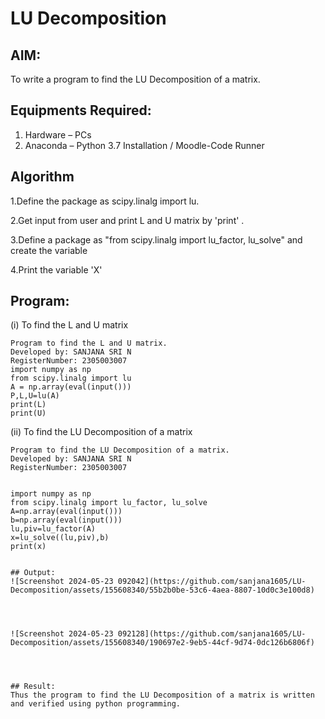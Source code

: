 # LU Decomposition 

## AIM:
To write a program to find the LU Decomposition of a matrix.

## Equipments Required:
1. Hardware – PCs
2. Anaconda – Python 3.7 Installation / Moodle-Code Runner

## Algorithm
1.Define the package as scipy.linalg import lu.

2.Get input from user and print L and U matrix by 'print' .

3.Define a package as "from scipy.linalg import lu_factor, lu_solve" and create the variable

4.Print the variable 'X'

## Program:
(i) To find the L and U matrix
```
Program to find the L and U matrix.
Developed by: SANJANA SRI N
RegisterNumber: 2305003007 
import numpy as np
from scipy.linalg import lu
A = np.array(eval(input()))
P,L,U=lu(A)
print(L)
print(U)
```
(ii) To find the LU Decomposition of a matrix
```
Program to find the LU Decomposition of a matrix.
Developed by: SANJANA SRI N
RegisterNumber: 2305003007


import numpy as np
from scipy.linalg import lu_factor, lu_solve
A=np.array(eval(input()))
b=np.array(eval(input()))
lu,piv=lu_factor(A)
x=lu_solve((lu,piv),b)
print(x) 


## Output:
![Screenshot 2024-05-23 092042](https://github.com/sanjana1605/LU-Decomposition/assets/155608340/55b2b0be-53c6-4aea-8807-10d0c3e100d8)




![Screenshot 2024-05-23 092128](https://github.com/sanjana1605/LU-Decomposition/assets/155608340/190697e2-9eb5-44cf-9d74-0dc126b6806f)




## Result:
Thus the program to find the LU Decomposition of a matrix is written and verified using python programming.

